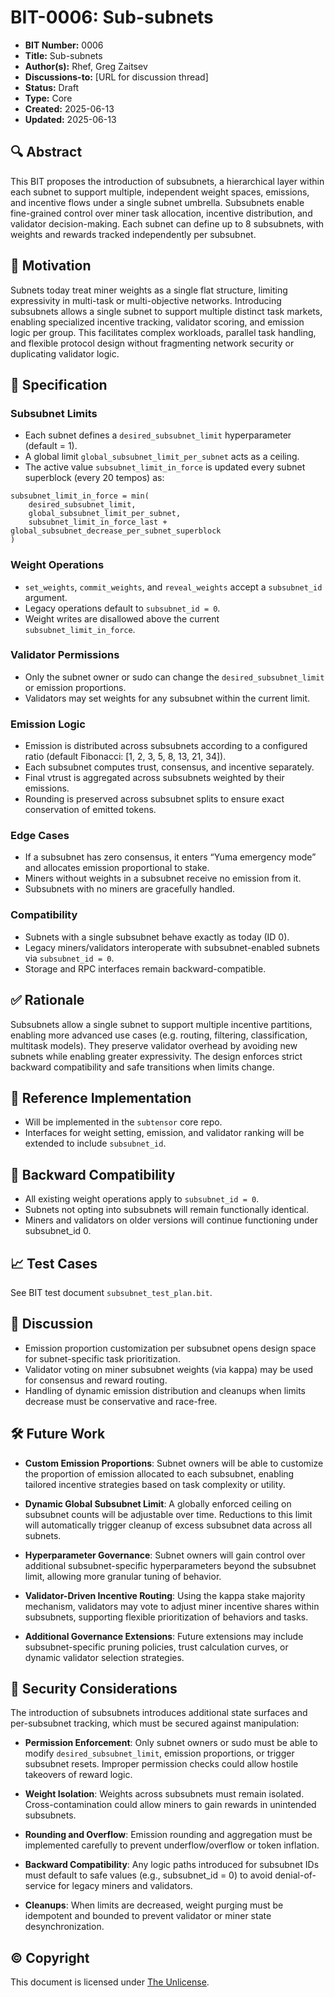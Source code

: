 # BIT-0006: Sub-subnets

- **BIT Number:** 0006
- **Title:** Sub-subnets
- **Author(s):** Rhef, Greg Zaitsev
- **Discussions-to:** [URL for discussion thread]
- **Status:** Draft
- **Type:** Core
- **Created:** 2025-06-13
- **Updated:** 2025-06-13

## 🔍 Abstract

This BIT proposes the introduction of subsubnets, a hierarchical layer within each subnet to support multiple, independent weight spaces, emissions, and incentive flows under a single subnet umbrella. Subsubnets enable fine-grained control over miner task allocation, incentive distribution, and validator decision-making. Each subnet can define up to 8 subsubnets, with weights and rewards tracked independently per subsubnet.

## 🔧 Motivation

Subnets today treat miner weights as a single flat structure, limiting expressivity in multi-task or multi-objective networks. Introducing subsubnets allows a single subnet to support multiple distinct task markets, enabling specialized incentive tracking, validator scoring, and emission logic per group. This facilitates complex workloads, parallel task handling, and flexible protocol design without fragmenting network security or duplicating validator logic.

## 🧪 Specification

### Subsubnet Limits
- Each subnet defines a `desired_subsubnet_limit` hyperparameter (default = 1).
- A global limit `global_subsubnet_limit_per_subnet` acts as a ceiling.
- The active value `subsubnet_limit_in_force` is updated every subnet superblock (every 20 tempos) as:

```
subsubnet_limit_in_force = min(
    desired_subsubnet_limit,
    global_subsubnet_limit_per_subnet,
    subsubnet_limit_in_force_last + global_subsubnet_decrease_per_subnet_superblock
)
```

### Weight Operations
- `set_weights`, `commit_weights`, and `reveal_weights` accept a `subsubnet_id` argument.
- Legacy operations default to `subsubnet_id = 0`.
- Weight writes are disallowed above the current `subsubnet_limit_in_force`.

### Validator Permissions
- Only the subnet owner or sudo can change the `desired_subsubnet_limit` or emission proportions.
- Validators may set weights for any subsubnet within the current limit.

### Emission Logic
- Emission is distributed across subsubnets according to a configured ratio (default Fibonacci: [1, 2, 3, 5, 8, 13, 21, 34]).
- Each subsubnet computes trust, consensus, and incentive separately.
- Final vtrust is aggregated across subsubnets weighted by their emissions.
- Rounding is preserved across subsubnet splits to ensure exact conservation of emitted tokens.

### Edge Cases
- If a subsubnet has zero consensus, it enters “Yuma emergency mode” and allocates emission proportional to stake.
- Miners without weights in a subsubnet receive no emission from it.
- Subsubnets with no miners are gracefully handled.

### Compatibility
- Subnets with a single subsubnet behave exactly as today (ID 0).
- Legacy miners/validators interoperate with subsubnet-enabled subnets via `subsubnet_id = 0`.
- Storage and RPC interfaces remain backward-compatible.

## ✅ Rationale

Subsubnets allow a single subnet to support multiple incentive partitions, enabling more advanced use cases (e.g. routing, filtering, classification, multitask models). They preserve validator overhead by avoiding new subnets while enabling greater expressivity. The design enforces strict backward compatibility and safe transitions when limits change.

## 📘 Reference Implementation

- Will be implemented in the `subtensor` core repo.
- Interfaces for weight setting, emission, and validator ranking will be extended to include `subsubnet_id`.

## 🧱 Backward Compatibility

- All existing weight operations apply to `subsubnet_id = 0`.
- Subnets not opting into subsubnets will remain functionally identical.
- Miners and validators on older versions will continue functioning under subsubnet_id 0.

## 📈 Test Cases

See BIT test document `subsubnet_test_plan.bit`.

## 💬 Discussion

- Emission proportion customization per subsubnet opens design space for subnet-specific task prioritization.
- Validator voting on miner subsubnet weights (via kappa) may be used for consensus and reward routing.
- Handling of dynamic emission distribution and cleanups when limits decrease must be conservative and race-free.

## 🛠️ Future Work

- **Custom Emission Proportions**: Subnet owners will be able to customize the proportion of emission allocated to each subsubnet, enabling tailored incentive strategies based on task complexity or utility.

- **Dynamic Global Subsubnet Limit**: A globally enforced ceiling on subsubnet counts will be adjustable over time. Reductions to this limit will automatically trigger cleanup of excess subsubnet data across all subnets.

- **Hyperparameter Governance**: Subnet owners will gain control over additional subsubnet-specific hyperparameters beyond the subsubnet limit, allowing more granular tuning of behavior.

- **Validator-Driven Incentive Routing**: Using the kappa stake majority mechanism, validators may vote to adjust miner incentive shares within subsubnets, supporting flexible prioritization of behaviors and tasks.

- **Additional Governance Extensions**: Future extensions may include subsubnet-specific pruning policies, trust calculation curves, or dynamic validator selection strategies.


## 🔐 Security Considerations

The introduction of subsubnets introduces additional state surfaces and per-subsubnet tracking, which must be secured against manipulation:

- **Permission Enforcement**: Only subnet owners or sudo must be able to modify `desired_subsubnet_limit`, emission proportions, or trigger subsubnet resets. Improper permission checks could allow hostile takeovers of reward logic.
  
- **Weight Isolation**: Weights across subsubnets must remain isolated. Cross-contamination could allow miners to gain rewards in unintended subsubnets.
  
- **Rounding and Overflow**: Emission rounding and aggregation must be implemented carefully to prevent underflow/overflow or token inflation.
  
- **Backward Compatibility**: Any logic paths introduced for subsubnet IDs must default to safe values (e.g., subsubnet_id = 0) to avoid denial-of-service for legacy miners and validators.

- **Cleanups**: When limits are decreased, weight purging must be idempotent and bounded to prevent validator or miner state desynchronization.

## © Copyright

This document is licensed under [The Unlicense](https://unlicense.org/).
